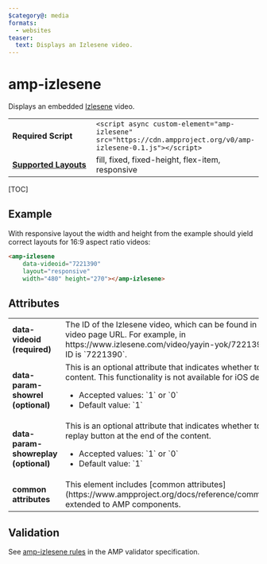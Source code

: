 ```yaml
---
$category@: media
formats:
  - websites
teaser:
  text: Displays an Izlesene video.
---
```

<!---
Copyright 2017 The AMP HTML Authors. All Rights Reserved.

Licensed under the Apache License, Version 2.0 (the "License");
you may not use this file except in compliance with the License.
You may obtain a copy of the License at

      http://www.apache.org/licenses/LICENSE-2.0

Unless required by applicable law or agreed to in writing, software
distributed under the License is distributed on an "AS-IS" BASIS,
WITHOUT WARRANTIES OR CONDITIONS OF ANY KIND, either express or implied.
See the License for the specific language governing permissions and
limitations under the License.
-->

# amp-izlesene

Displays an embedded <a href="https://www.izlesene.com/">Izlesene</a> video.

<table>
  <tr>
    <td width="40%"><strong>Required Script</strong></td>
    <td><code>&lt;script async custom-element="amp-izlesene" src="https://cdn.ampproject.org/v0/amp-izlesene-0.1.js">&lt;/script></code></td>
  </tr>
  <tr>
    <td class="col-fourty"><strong><a href="https://www.ampproject.org/docs/guides/responsive/control_layout.html">Supported Layouts</a></strong></td>
    <td>fill, fixed, fixed-height, flex-item, responsive</td>
  </tr>
</table>

[TOC]

## Example

With responsive layout the width and height from the example should yield correct layouts for 16:9 aspect ratio videos:

```html
<amp-izlesene
    data-videoid="7221390"
    layout="responsive"
    width="480" height="270"></amp-izlesene>
```

## Attributes
<table>
  <tr>
    <td width="40%"><strong>data-videoid (required)</strong></td>
    <td>The ID of the Izlesene video, which can be found in the Izlesene video page URL. For example, in https://www.izlesene.com/video/yayin-yok/7221390, the video ID is `7221390`.</td>
  </tr>
  <tr>
    <td width="40%"><strong>data-param-showrel (optional)</strong></td>
    <td>
      This is an optional attribute that indicates whether to show related content. This functionality is not available for iOS devices.
      <ul>
          <li>Accepted values: `1` or `0`</li>
          <li>Default value: `1`</li>
      </ul>
    </td>
  </tr>
  <tr>
    <td width="40%"><strong>data-param-showreplay (optional)</strong></td>
    <td>
      This is an optional attribute that indicates whether to show the replay button at the end of the content.
      <ul>
          <li>Accepted values: `1` or `0`</li>
          <li>Default value: `1`</li>
      </ul>
    </td>
  </tr>
  <tr>
    <td width="40%"><strong>common attributes</strong></td>
    <td>This element includes [common attributes](https://www.ampproject.org/docs/reference/common_attributes) extended to AMP components.</td>
  </tr>
</table>


## Validation

See [amp-izlesene rules](https://github.com/ampproject/amphtml/blob/master/extensions/amp-izlesene/validator-amp-izlesene.protoascii) in the AMP validator specification.
